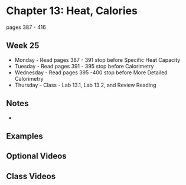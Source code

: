 # Chapter 13:  Heat, Calories

pages 387 - 416

## Week 25

- Monday - Read pages 387 - 391 stop before Specific Heat Capacity
- Tuesday - Read pages 391 - 395 stop before Calorimetry
- Wednesday - Read pages 395 -400 stop before More Detailed Calorimetry
- Thursday - Class - Lab 13.1, Lab 13.2, and Review Reading

## Notes

-

## Examples

## Optional Videos

## Class Videos
